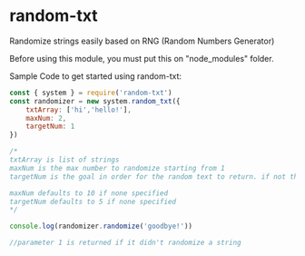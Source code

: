 # random-txt
Randomize strings easily based on RNG (Random Numbers Generator)

Before using this module, you must put this on "node_modules" folder.

Sample Code to get started using random-txt:

```js
const { system } = require('random-txt')
const randomizer = new system.random_txt({
    txtArray: ['hi','hello!'],
    maxNum: 2,
    targetNum: 1
})

/*
txtArray is list of strings
maxNum is the max number to randomize starting from 1
targetNum is the goal in order for the random text to return. if not then replacement string will be returned

maxNum defaults to 10 if none specified
targetNum defaults to 5 if none specified
*/

console.log(randomizer.randomize('goodbye!'))

//parameter 1 is returned if it didn't randomize a string

```
